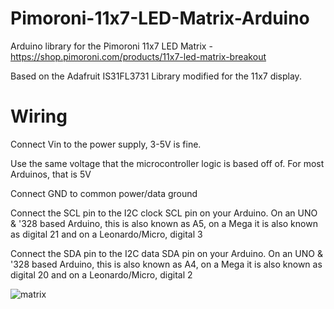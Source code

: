 # Pimoroni-11x7-LED-Matrix-Arduino
Arduino library for the Pimoroni 11x7 LED Matrix - https://shop.pimoroni.com/products/11x7-led-matrix-breakout

Based on the Adafruit IS31FL3731 Library modified for the 11x7 display.

# Wiring

Connect Vin to the power supply, 3-5V is fine. 

Use the same voltage that the microcontroller logic is based off of. For most Arduinos, that is 5V

Connect GND to common power/data ground

Connect the SCL pin to the I2C clock SCL pin on your Arduino. On an UNO & '328 based Arduino, this is also known as A5, on a Mega it is also known as digital 21 and on a Leonardo/Micro, digital 3

Connect the SDA pin to the I2C data SDA pin on your Arduino. On an UNO & '328 based Arduino, this is also known as A4, on a Mega it is also known as digital 20 and on a Leonardo/Micro, digital 2

![matrix](https://user-images.githubusercontent.com/25089739/131248972-e8523b3b-8469-4e9b-91ee-40e92dcedfeb.gif)


